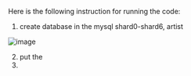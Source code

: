 Here is the following instruction for running the code:
1. create database in the mysql shard0-shard6, artist

![image](https://github.com/taigezhang/dsci-551-final-project/assets/43013752/5dbf20d3-ca5d-4e48-9c3b-4fc1ff4bfc50)

2. put the
3. 
